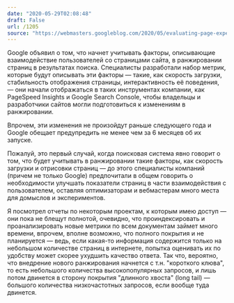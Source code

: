 ```yaml
---
date: "2020-05-29T02:08:48"
draft: False
url: /1205
source: "https://webmasters.googleblog.com/2020/05/evaluating-page-experience.html"
---
```


Google объявил о том, что начнет учитывать факторы, описывающие взаимодействие пользователей со страницами сайта, в ранжировании страниц в результатах поиска. Специалисты разработали набор метрик, которые будут описывать эти факторы — такие, как скорость загрузки, стабильность отображения страницы, интерактивность её поведения, — они начали отображаться в таких инструментах компании, как PageSpeed Insights и Google Search Console, чтобы владельцы и разработчики сайтов могли подготовиться к изменениям в ранжировании.

Впрочем, эти изменения не произойдут раньше следующего года и Google обещает предупредить не менее чем за 6 месяцев об их запуске. 

Пожалуй, это первый случай, когда поисковая система явно говорит о том, что будет учитывать в ранжировании такие факторы, как скорость загрузки и отрисовки страниц — до этого специалисты компаний (причем не только Google) предпочитали в общем говорить о необходимости улучшать показатели страниц в части взаимодействия с пользователем, оставляя оптимизаторам и вебмастерам много места для домыслов и экспериментов. 

Я посмотрел отчеты по некоторым проектам, к которым имею доступ — они пока не блещут полнотой, очевидно, что проиндексировать и проанализировать новые метрики по всем документам займет много времени, впрочем, вполне возможно, что полного покрытия и не планируется — ведь, если какая-то информация содержится только на небольшом количестве страниц в интернете, попытка оценивать их по удобству может скорее ухудшить качество ответа. Так что, вероятно, что внедрение нового ранжирования начнется с т.н. "короткого клюва", то есть небольшого количества высокопопулярных запросов, и лишь потом двинется в сторону покрытия "длинного хвоста" (long tail) — большого количества низкочастотных запросов, если вообще туда двинется.
